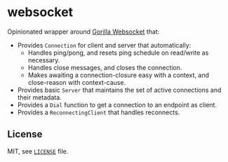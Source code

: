 # websocket

Opinionated wrapper around [Gorilla Websocket](https://github.com/gorilla/websocket) that:
- Provides `Connection` for client and server that automatically:
  - Handles ping/pong, and resets ping schedule on read/write as necessary.
  - Handles close messages, and closes the connection.
  - Makes awaiting a connection-closure easy with a context, and close-reason with context-cause.
- Provides basic `Server` that maintains the set of active connections and their metadata.
- Provides a `Dial` function to get a connection to an endpoint as client.
- Provides a `ReconnectingClient` that handles reconnects.

## License

MIT, see [`LICENSE`](./LICENSE) file.
